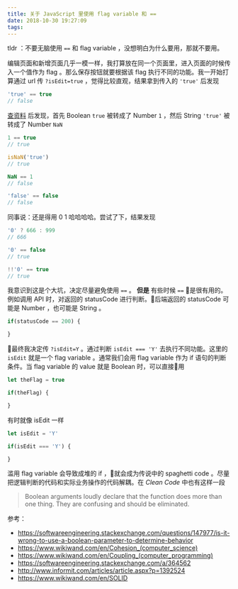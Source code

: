 ```yaml
---
title: 关于 JavaScript 里使用 flag variable 和 ==
date: 2018-10-30 19:27:09
tags:
---
```


tldr ：不要无脑使用 `==` 和 flag variable ，没想明白为什么要用，那就不要用。

编辑页面和新增页面几乎一模一样，我打算放在同一个页面里，进入页面的时候传入一个值作为 flag 。那么保存按钮就要根据该 flag 执行不同的功能。我一开始打算通过 url 传 `?isEdit=true` ，觉得比较直观，结果拿到传入的 `'true'` 后发现

```js
'true' == true
// false
```

[查资料](https://developer.mozilla.org/en-US/docs/Web/JavaScript/Reference/Operators/Comparison_Operators#Using_the_equality_operators) 后发现，首先 Boolean `true` 被转成了 Number `1` ，然后 String `'true'` 被转成了 Number `NaN`

```js
1 == true
// true

isNaN('true')
// true

NaN == 1
// false

'false' == false
// false
```

同事说：还是得用 0 1 哈哈哈哈。尝试了下，结果发现

```js
'0' ? 666 : 999
// 666

'0' == false
// true

!!'0' == true
// true
```

我意识到这是个大坑，决定尽量避免使用 `==` 。 **但是** 有些时候 `==` 是很有用的。例如调用 API 时，对返回的 statusCode 进行判断。后端返回的 statusCode 可能是 Number ，也可能是 String 。

```js
if(statusCode == 200) {

}
```

最终我决定传 `?isEdit=Y` 。通过判断 `isEdit === 'Y'` 去执行不同功能。这里的 `isEdit` 就是一个 flag variable 。通常我们会用 flag variable 作为 if 语句的判断条件。当 flag variable 的 value 就是 Boolean 时，可以直接用

```js
let theFlag = true

if(theFlag) {

}
```

有时就像 isEdit 一样

```js
let isEdit = 'Y'

if(isEdit === 'Y') {

}
```

滥用 flag variable 会导致成堆的 if ，就会成为传说中的 spaghetti code 。尽量把逻辑判断的代码和实际业务操作的代码解耦。在 _Clean Code_ 中也有这样一段

> Boolean arguments loudly declare that the function does more than one thing. They are confusing and should be eliminated.

参考：

- https://softwareengineering.stackexchange.com/questions/147977/is-it-wrong-to-use-a-boolean-parameter-to-determine-behavior
- https://www.wikiwand.com/en/Cohesion_(computer_science)
- https://www.wikiwand.com/en/Coupling_(computer_programming)
- https://softwareengineering.stackexchange.com/a/364562
- http://www.informit.com/articles/article.aspx?p=1392524
- https://www.wikiwand.com/en/SOLID